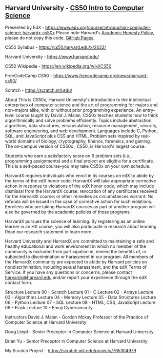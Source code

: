## Harvard University - [CS50 Intro to Computer Science](https://cs50.harvard.edu/x/2022/)
Presented by EdX - https://www.edx.org/course/introduction-computer-science-harvardx-cs50x
Please note Harvard's [Academic Honesty Policy](https://cs50.harvard.edu/x/2022/honesty/), please do not copy this code.
[GitHub Pages](https://pages.github.com/).

CS50 Syllabus - https://cs50.harvard.edu/x/2022/

Harvard University - https://www.harvard.edu/

CS50 Wikipedia - https://en.wikipedia.org/wiki/CS50

FreeCodeCamp CS50 - https://www.freecodecamp.org/news/harvard-cs50/

Scratch - https://scratch.mit.edu/

About
This is CS50x, Harvard University's introduction to the intellectual enterprises of computer science and the art of programming for majors and non-majors alike, with or without prior programming experience. An entry-level course taught by David J. Malan, CS50x teaches students how to think algorithmically and solve problems efficiently. Topics include abstraction, algorithms, data structures, encapsulation, resource management, security, software engineering, and web development. Languages include C, Python, SQL, and JavaScript plus CSS and HTML. Problem sets inspired by real-world domains of biology, cryptography, finance, forensics, and gaming. The on-campus version of CS50x , CS50, is Harvard's largest course.

Students who earn a satisfactory score on 9 problem sets (i.e., programming assignments) and a final project are eligible for a certificate. This is a self-paced course–you may take CS50x on your own schedule.

HarvardX requires individuals who enroll in its courses on edX to abide by the terms of the edX honor code. HarvardX will take appropriate corrective action in response to violations of the edX honor code, which may include dismissal from the HarvardX course; revocation of any certificates received for the HarvardX course; or other remedies as circumstances warrant. No refunds will be issued in the case of corrective action for such violations. Enrollees who are taking HarvardX courses as part of another program will also be governed by the academic policies of those programs.

HarvardX pursues the science of learning. By registering as an online learner in an HX course, you will also participate in research about learning. Read our research statement to learn more.

Harvard University and HarvardX are committed to maintaining a safe and healthy educational and work environment in which no member of the community is excluded from participation in, denied the benefits of, or subjected to discrimination or harassment in our program. All members of the HarvardX community are expected to abide by Harvard policies on nondiscrimination, including sexual harassment, and the edX Terms of Service. If you have any questions or concerns, please contact harvardx@harvard.edu and/or report your experience through the edX contact form.

Structure
Lecture 00 - Scratch
Lecture 01 - C
Lecture 02 - Arrays
Lecture 03 - Algorithms
Lecture 04 - Memory
Lecture 05 - Data Structures
Lecture 06 - Python
Lecture 07 - SQL
Lecture 08 - HTML, CSS, JavaScript
Lecture 09 - Flask
Lecture 10 - Emoji
Cybersecurity

Instructors
David J. Malan - Gordon Mckay Professor of the Practice of Computer Science at Harvard University

Doug Lloyd - Senior Preceptor in Computer Science at Harvard University

Brian Yu - Senior Preceptor in Computer Science at Harvard University

My Scratch Project - https://scratch.mit.edu/projects/765304979




